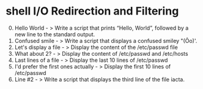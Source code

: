 # shell I/O Redirection and Filtering
0. Hello World - > Write a script that prints “Hello, World”, followed by a new line to the standard output.
1. Confused smile - > Write a script that displays a confused smiley "(Ôo)'.
2. Let's display a file - > Display the content of the /etc/passwd file
3. What about 2? - > Display the content of /etc/passwd and /etc/hosts
4. Last lines of a file - > Display the last 10 lines of /etc/passwd
5. I'd prefer the first ones actually - > Display the first 10 lines of /etc/passwd
6. Line #2 - > Write a script that displays the third line of the file iacta.
